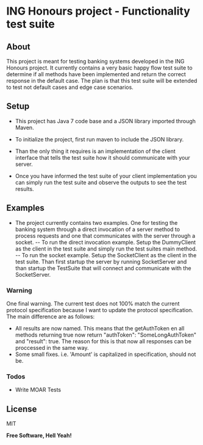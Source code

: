 # ING Honours project - Functionality test suite

## About
This project is meant for testing banking systems developed in the ING Honours project. It currently contains a very basic happy flow test suite to determine if all methods have been implemented and return the correct response in the default case. The plan is that this test suite will be extended to test not default cases and edge case scenarios.


## Setup
- This project has Java 7 code base and a JSON library imported through Maven.

- To initialize the project, first run maven to include the JSON library.

- Than the only thing it requires is an implementation of the client interface that tells the test suite how it should communicate with your server.

- Once you have informed the test suite of your client implementation you can simply run the test suite and observe the outputs to see the test results.

## Examples
- The project currently contains two examples. One for testing the banking system through a direct invocation of a server method to process requests and one that communicates with the server through a socket.
--  To run the direct invocation example. Setup the DummyClient as the client in the test suite and simply run the test suites main method.
-- To run the socket example. Setup the SocketClient as the client in the test suite. Than first startup the server by running SocketServer and than startup the TestSuite that will connect and communicate with the SocketServer.


### Warning
One final warning. The current test does not 100% match the current protocol specification because I want to update the protocol specification.
The main difference are as follows:
- All results are now named. This means that the getAuthToken en all methods returning true now return "authToken": "SomeLongAuthToken" and "result": true. The reason for this is that now all responses can be proccessed in the same way.
- Some small fixes. i.e. 'Amount' is capitalized in specification, should not be.

### Todos

 - Write MOAR Tests

License
----

MIT


**Free Software, Hell Yeah!**

